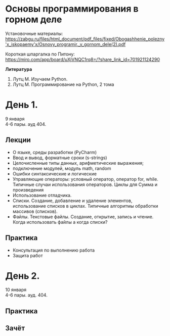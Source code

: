 # Основы программирования в горном деле

Установочные материалы:
https://zabgu.ru/files/html_document/pdf_files/fixed/Obogashhenie_polezny'x_iskopaemy'x/Osnovy_programir._v_gornom_dele(2).pdf


Короткая шпаргалка по Питону:
https://miro.com/app/board/uXjVNQC1rq8=/?share_link_id=701921124290


**Литература**
1. Лутц М. Изучаем Python.
2. Лутц М. Программирование на Python, 2 тома

# День 1. 
9 января\
4-6 пары. ауд 404.

## Лекции
- О языке, среды разработки (PyCharm)
- Ввод и вывод, форматные сроки (s-strings)
- Целочисленные типы данных, арифметические выражения; 
- подключение модулей, модуль math, random 
- Ошибки синтаксические и логические
- Управляющие операторы: условный оператор, оператор for, while. Типичные случаи использования операторов. Циклы для Сумма и произведения
- Использование отладчика.
- Списки. Создание, добавление и удаление элементов, использование списков в циклах. Типичные алгоритмы обработки массивов (списков).
- Файлы. Текстовые файлы. Создание, открытие, запись и чтение. Когда использовать файлы а когда списки?

## Практика
- Консультация по выполнению работа
- Защита работ


# День 2.
10 января\
4-6 пары. ауд. 404.

## Практика
## Зачёт


